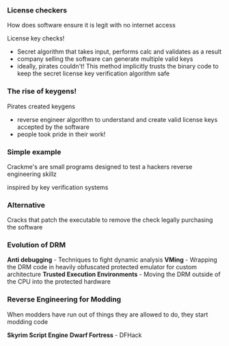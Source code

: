 ### License checkers
How does software ensure it is legit with no internet access

License key checks!
- Secret algorithm that takes input, performs calc and validates as a result
- company selling the software can generate multiple valid keys
- ideally, pirates couldn't!
This method implicitly trusts the binary code to keep the secret license key verification algorithm safe


### The rise of keygens!

Pirates created keygens
- reverse engineer algorithm to understand and create valid license keys accepted by the software
- people took pride in their work!

### Simple example
Crackme's are small programs designed to test a hackers reverse engineering skillz

inspired by key verification systems

### Alternative
Cracks that patch the executable to remove the check
legally purchasing the software


### Evolution of DRM

**Anti debugging** - Techniques to fight dynamic analysis
**VMing** - Wrapping the DRM code in heavily obfuscated protected emulator for custom architecture
**Trusted Execution Environments** - Moving the DRM outside of the CPU into the protected hardware

### Reverse Engineering for Modding

When modders have run out of things they are allowed to do, they start modding code

**Skyrim Script Engine** 
**Dwarf Fortress** - DFHack

